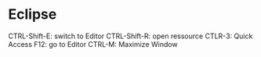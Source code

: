 Eclipse
========

CTRL-Shift-E: switch to Editor
CTRL-Shift-R: open ressource
CTLR-3: Quick Access
F12: go to Editor
CTRL-M: Maximize Window
